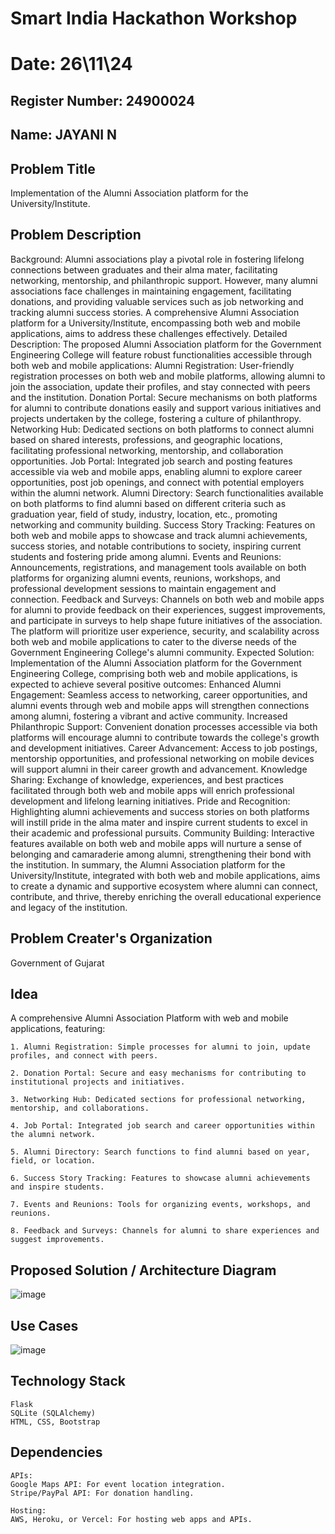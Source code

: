 # Smart India Hackathon Workshop

# Date: 26\11\24
## Register Number: 24900024
## Name: JAYANI N

## Problem Title
Implementation of the Alumni Association platform for the University/Institute.

## Problem Description
Background: Alumni associations play a pivotal role in fostering lifelong connections between graduates and their alma mater, facilitating networking, mentorship, and philanthropic support. However, many alumni associations face challenges in maintaining engagement, facilitating donations, and providing valuable services such as job networking and tracking alumni success stories. A comprehensive Alumni Association platform for a University/Institute, encompassing both web and mobile applications, aims to address these challenges effectively. Detailed Description: The proposed Alumni Association platform for the Government Engineering College will feature robust functionalities accessible through both web and mobile applications: Alumni Registration: User-friendly registration processes on both web and mobile platforms, allowing alumni to join the association, update their profiles, and stay connected with peers and the institution. Donation Portal: Secure mechanisms on both platforms for alumni to contribute donations easily and support various initiatives and projects undertaken by the college, fostering a culture of philanthropy. Networking Hub: Dedicated sections on both platforms to connect alumni based on shared interests, professions, and geographic locations, facilitating professional networking, mentorship, and collaboration opportunities. Job Portal: Integrated job search and posting features accessible via web and mobile apps, enabling alumni to explore career opportunities, post job openings, and connect with potential employers within the alumni network. Alumni Directory: Search functionalities available on both platforms to find alumni based on different criteria such as graduation year, field of study, industry, location, etc., promoting networking and community building. Success Story Tracking: Features on both web and mobile apps to showcase and track alumni achievements, success stories, and notable contributions to society, inspiring current students and fostering pride among alumni. Events and Reunions: Announcements, registrations, and management tools available on both platforms for organizing alumni events, reunions, workshops, and professional development sessions to maintain engagement and connection. Feedback and Surveys: Channels on both web and mobile apps for alumni to provide feedback on their experiences, suggest improvements, and participate in surveys to help shape future initiatives of the association. The platform will prioritize user experience, security, and scalability across both web and mobile applications to cater to the diverse needs of the Government Engineering College's alumni community. Expected Solution: Implementation of the Alumni Association platform for the Government Engineering College, comprising both web and mobile applications, is expected to achieve several positive outcomes: Enhanced Alumni Engagement: Seamless access to networking, career opportunities, and alumni events through web and mobile apps will strengthen connections among alumni, fostering a vibrant and active community. Increased Philanthropic Support: Convenient donation processes accessible via both platforms will encourage alumni to contribute towards the college's growth and development initiatives. Career Advancement: Access to job postings, mentorship opportunities, and professional networking on mobile devices will support alumni in their career growth and advancement. Knowledge Sharing: Exchange of knowledge, experiences, and best practices facilitated through both web and mobile apps will enrich professional development and lifelong learning initiatives. Pride and Recognition: Highlighting alumni achievements and success stories on both platforms will instill pride in the alma mater and inspire current students to excel in their academic and professional pursuits. Community Building: Interactive features available on both web and mobile apps will nurture a sense of belonging and camaraderie among alumni, strengthening their bond with the institution. In summary, the Alumni Association platform for the University/Institute, integrated with both web and mobile applications, aims to create a dynamic and supportive ecosystem where alumni can connect, contribute, and thrive, thereby enriching the overall educational experience and legacy of the institution.

## Problem Creater's Organization
Government of Gujarat

## Idea

A comprehensive Alumni Association Platform with web and mobile applications, featuring:

    1. Alumni Registration: Simple processes for alumni to join, update profiles, and connect with peers.
     
    2. Donation Portal: Secure and easy mechanisms for contributing to institutional projects and initiatives.
     
    3. Networking Hub: Dedicated sections for professional networking, mentorship, and collaborations.
     
    4. Job Portal: Integrated job search and career opportunities within the alumni network.
      
    5. Alumni Directory: Search functions to find alumni based on year, field, or location.
     
    6. Success Story Tracking: Features to showcase alumni achievements and inspire students.
      
    7. Events and Reunions: Tools for organizing events, workshops, and reunions.
     
    8. Feedback and Surveys: Channels for alumni to share experiences and suggest improvements.


## Proposed Solution / Architecture Diagram

![image](https://github.com/user-attachments/assets/d6f538d4-184d-49c0-bf92-8755ecfb8e3d)


## Use Cases

![image](https://github.com/user-attachments/assets/fcda933a-272a-48c5-a8c9-acf967ffc3fe)


## Technology Stack

    Flask
    SQLite (SQLAlchemy)
    HTML, CSS, Bootstrap


## Dependencies

    APIs:
    Google Maps API: For event location integration.
    Stripe/PayPal API: For donation handling.
    
    Hosting:
    AWS, Heroku, or Vercel: For hosting web apps and APIs.
